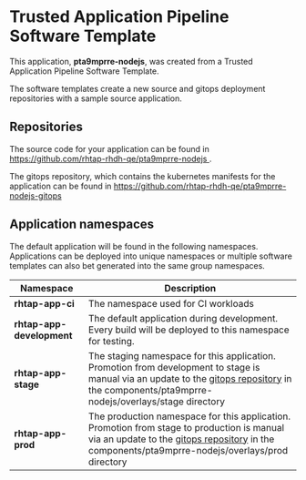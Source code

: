 # Trusted Application Pipeline Software Template

This application, **pta9mprre-nodejs**, was created from a Trusted Application Pipeline Software Template.

The software templates create a new source and gitops deployment repositories with a sample source application. 

## Repositories

The source code for your application can be found in [https://github.com/rhtap-rhdh-qe/pta9mprre-nodejs ](https://github.com/rhtap-rhdh-qe/pta9mprre-nodejs ).
 
The gitops repository, which contains the kubernetes manifests for the application can be found in 
[https://github.com/rhtap-rhdh-qe/pta9mprre-nodejs-gitops ](https://github.com/rhtap-rhdh-qe/pta9mprre-nodejs-gitops ) 

## Application namespaces 

The default application will be found in the following namespaces. Applications can be deployed into unique namespaces or multiple software templates can also bet generated into the same group namespaces.  

|  Namespace   |  Description   |  
| -------- | -------- |
| **rhtap-app-ci** | The namespace used for CI workloads |
| **rhtap-app-development** | The default application during development. Every build will be deployed to this namespace for testing. |
| **rhtap-app-stage** | The staging namespace for this application. Promotion from development to stage is manual via an update to the [gitops repository](https://github.com/rhtap-rhdh-qe/pta9mprre-nodejs-gitops ) in the components/pta9mprre-nodejs/overlays/stage directory |
| **rhtap-app-prod** | The production namespace for this application. Promotion from stage to production is manual via an update to the [gitops repository](https://github.com/rhtap-rhdh-qe/pta9mprre-nodejs-gitops ) in the components/pta9mprre-nodejs/overlays/prod directory |